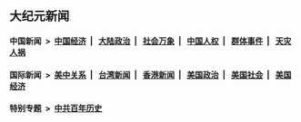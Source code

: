 ## 大纪元新闻

#### 中国新闻 &nbsp;>&nbsp; [中国经济](indexes/ncid283/README.md?04100845) &nbsp;| &nbsp; [大陆政治](indexes/ncid277/README.md?04100845) &nbsp;| &nbsp; [社会万象](indexes/ncid282/README.md?04100845) &nbsp;| &nbsp; [中国人权](indexes/ncid278/README.md?04100845) &nbsp;| &nbsp; [群体事件](indexes/ncid279/README.md?04100845) &nbsp;| &nbsp; [天灾人祸](indexes/ncid280/README.md?04100845)

#### 国际新闻 &nbsp;>&nbsp; [美中关系](indexes/nf1412576/README.md?04100845) &nbsp;| &nbsp; [台湾新闻](indexes/ncid1349361/README.md?04100845) &nbsp;| &nbsp; [香港新闻](indexes/ncid1349362/README.md?04100845) &nbsp;| &nbsp; [美国政治](indexes/ncid1078159/README.md?04100845) &nbsp;| &nbsp; [美国社会](indexes/ncid1078160/README.md?04100845) &nbsp;| &nbsp; [美国经济](indexes/ncid1078158/README.md?04100845)

#### 特别专题 &nbsp;>&nbsp; [中共百年历史](https://github.com/epoch-news/epoch-special/blob/master/README.md?04100845)  
